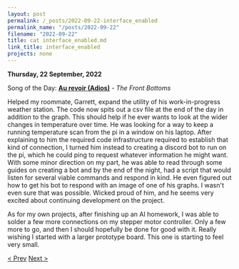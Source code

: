 ```yaml
---
layout: post
permalink: /_posts/2022-09-22-interface_enabled
permalink_name: "/posts/2022-09-22"
filename: "2022-09-22"
title: cat interface_enabled.md
link_title: interface_enabled
projects: none
---
```

**Thursday, 22 September, 2022**

Song of the Day: [**Au revoir (Adios)**](https://youtu.be/rHypt5g9gSo) - *The Front Bottoms*

Helped my roommate, Garrett, expand the utility of his work-in-progress weather station. The code now spits out a csv file at the end of the day in addition to the graph. This should help if he ever wants to look at the wider changes in temperature over time. He was looking for a way to keep a running temperature scan from the pi in a window on his laptop. After explaining to him the required code infrastructure required to establish that kind of connection, I turned him instead to creating a discord bot to run on the pi, which he could ping to request whatever information he might want. With some minor direction on my part, he was able to read through some guides on creating a bot and by the end of the night, had a script that would listen for several viable commands and respond in kind. He even figured out how to get his bot to respond with an image of one of his graphs. I wasn't even sure that was possible. Wicked proud of him, and he seems very excited about continuing development on the project.

As for my own projects, after finishing up an AI homework, I was able to solder a few more connections on my stepper motor controller. Only a few more to go, and then I should hopefully be done for good with it. Really wishing I started with a larger prototype board. This one is starting to feel very small.

[< Prev](/_posts/2022-09-19-mentoring)    [Next >](/all_caught_up)

